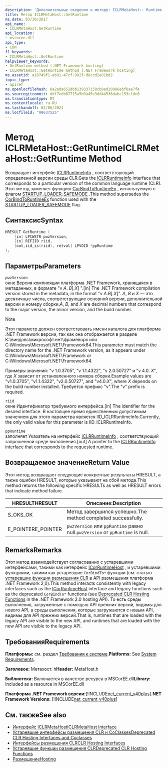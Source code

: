 ```yaml
---
description: 'Дополнительные сведения о методе: ICLRMetaHost:: Runtime'
title: Метод ICLRMetaHost::GetRuntime
ms.date: 03/30/2017
api_name:
- ICLRMetaHost.GetRuntime
api_location:
- mscoree.dll
api_type:
- COM
f1_keywords:
- ICLRMetaHost::GetRuntime
helpviewer_keywords:
- GetRuntime method [.NET Framework hosting]
- ICLRMetaHost::GetRuntime method [.NET Framework hosting]
ms.assetid: a10749f1-ab91-47cf-982f-d8ccd2e81bd2
topic_type:
- apiref
ms.openlocfilehash: 8a2ada652dbb139337150cb8ed20986ebf8ae7f4
ms.sourcegitcommit: ddf7edb67715a5b9a45e3dd44536dabc153c1de0
ms.translationtype: MT
ms.contentlocale: ru-RU
ms.lasthandoff: 02/06/2021
ms.locfileid: "99637525"
---
```

# <a name="iclrmetahostgetruntime-method"></a><span data-ttu-id="09873-103">Метод ICLRMetaHost::GetRuntime</span><span class="sxs-lookup"><span data-stu-id="09873-103">ICLRMetaHost::GetRuntime Method</span></span>

<span data-ttu-id="09873-104">Возвращает интерфейс [ICLRRuntimeInfo](iclrruntimeinfo-interface.md) , соответствующий определенной версии среды CLR.</span><span class="sxs-lookup"><span data-stu-id="09873-104">Gets the [ICLRRuntimeInfo](iclrruntimeinfo-interface.md) interface that corresponds to a particular version of the common language runtime (CLR).</span></span> <span data-ttu-id="09873-105">Этот метод заменяет функцию [CorBindToRuntimeEx](corbindtoruntimeex-function.md) , используемую с флагом [STARTUP_LOADER_SAFEMODE](startup-flags-enumeration.md) .</span><span class="sxs-lookup"><span data-stu-id="09873-105">This method supersedes the [CorBindToRuntimeEx](corbindtoruntimeex-function.md) function used with the [STARTUP_LOADER_SAFEMODE](startup-flags-enumeration.md) flag.</span></span>  
  
## <a name="syntax"></a><span data-ttu-id="09873-106">Синтаксис</span><span class="sxs-lookup"><span data-stu-id="09873-106">Syntax</span></span>  
  
```cpp  
HRESULT GetRuntime (  
    [in] LPCWSTR pwzVersion,  
    [in] REFIID riid,  
    [out,iid_is(riid), retval] LPVOID *ppRuntime  
);  
```  
  
## <a name="parameters"></a><span data-ttu-id="09873-107">Параметры</span><span class="sxs-lookup"><span data-stu-id="09873-107">Parameters</span></span>  

 `pwzVersion`  
 <span data-ttu-id="09873-108">окне Версия компиляции платформа .NET Framework, хранящаяся в метаданных, в формате "v *A*. *B*[.*X*] ".</span><span class="sxs-lookup"><span data-stu-id="09873-108">[in] The .NET Framework compilation version stored in the metadata, in the format "v *A*.*B*[.*X*]".</span></span> <span data-ttu-id="09873-109">*A*, *B* и *X* — это десятичные числа, соответствующие основной версии, дополнительной версии и номеру сборки.</span><span class="sxs-lookup"><span data-stu-id="09873-109">*A*, *B*, and *X* are decimal numbers that correspond to the major version, the minor version, and the build number.</span></span>  
  
> [!NOTE]
> <span data-ttu-id="09873-110">Этот параметр должен соответствовать имени каталога для платформа .NET Framework версии, так как она отображается в разделе К:\виндовс\микрософт.нет\фрамеворк или C:\Windows\Microsoft.NET\Framework64.</span><span class="sxs-lookup"><span data-stu-id="09873-110">This parameter must match the directory name for the .NET Framework version, as it appears under C:\Windows\Microsoft.NET\Framework or C:\Windows\Microsoft.NET\Framework64.</span></span>  
  
 <span data-ttu-id="09873-111">Примеры значений: "v 1.0.3705", "v 1.1.4322", "v 2.0.50727" и "v 4.0. *X*", где *X* зависит от установленного номера сборки.</span><span class="sxs-lookup"><span data-stu-id="09873-111">Example values are "v1.0.3705", "v1.1.4322", "v2.0.50727", and "v4.0.*X*", where *X* depends on the build number installed.</span></span> <span data-ttu-id="09873-112">Требуется префикс "v".</span><span class="sxs-lookup"><span data-stu-id="09873-112">The "v" prefix is required.</span></span>  
  
 `riid`  
 <span data-ttu-id="09873-113">окне Идентификатор требуемого интерфейса.</span><span class="sxs-lookup"><span data-stu-id="09873-113">[in] The identifier for the desired interface.</span></span> <span data-ttu-id="09873-114">В настоящее время единственным допустимым значением для этого параметра является IID_ICLRRuntimeInfo.</span><span class="sxs-lookup"><span data-stu-id="09873-114">Currently, the only valid value for this parameter is IID_ICLRRuntimeInfo.</span></span>  
  
 `ppRuntime`  
 <span data-ttu-id="09873-115">заполняет Указатель на интерфейс [ICLRRuntimeInfo](iclrruntimeinfo-interface.md) , соответствующий запрошенной среде выполнения.</span><span class="sxs-lookup"><span data-stu-id="09873-115">[out] A pointer to the [ICLRRuntimeInfo](iclrruntimeinfo-interface.md) interface that corresponds to the requested runtime.</span></span>  
  
## <a name="return-value"></a><span data-ttu-id="09873-116">Возвращаемое значение</span><span class="sxs-lookup"><span data-stu-id="09873-116">Return Value</span></span>  

 <span data-ttu-id="09873-117">Этот метод возвращает следующие конкретные результаты HRESULT, а также ошибки HRESULT, которые указывают на сбой метода.</span><span class="sxs-lookup"><span data-stu-id="09873-117">This method returns the following specific HRESULTs as well as HRESULT errors that indicate method failure.</span></span>  
  
|<span data-ttu-id="09873-118">HRESULT</span><span class="sxs-lookup"><span data-stu-id="09873-118">HRESULT</span></span>|<span data-ttu-id="09873-119">Описание:</span><span class="sxs-lookup"><span data-stu-id="09873-119">Description</span></span>|  
|-------------|-----------------|  
|<span data-ttu-id="09873-120">S_OK</span><span class="sxs-lookup"><span data-stu-id="09873-120">S_OK</span></span>|<span data-ttu-id="09873-121">Метод завершился успешно.</span><span class="sxs-lookup"><span data-stu-id="09873-121">The method completed successfully.</span></span>|  
|<span data-ttu-id="09873-122">E_POINTER</span><span class="sxs-lookup"><span data-stu-id="09873-122">E_POINTER</span></span>|<span data-ttu-id="09873-123">`pwzVersion` или `ppRuntime` равно null.</span><span class="sxs-lookup"><span data-stu-id="09873-123">`pwzVersion` or `ppRuntime` is null.</span></span>|  
  
## <a name="remarks"></a><span data-ttu-id="09873-124">Remarks</span><span class="sxs-lookup"><span data-stu-id="09873-124">Remarks</span></span>  

 <span data-ttu-id="09873-125">Этот метод взаимодействует согласованно с устаревшими интерфейсами, такими как интерфейс [ICorRuntimeHost](icorruntimehost-interface.md) , и устаревшими функциями, такими как устаревшие `CorBindTo*` функции (см. статью [устаревшие функции размещения CLR](deprecated-clr-hosting-functions.md) в API размещения платформа .NET Framework 2,0).</span><span class="sxs-lookup"><span data-stu-id="09873-125">This method interacts consistently with legacy interfaces such as the [ICorRuntimeHost](icorruntimehost-interface.md) interface and legacy functions such as the deprecated `CorBindTo*` functions (see [Deprecated CLR Hosting Functions](deprecated-clr-hosting-functions.md) in the .NET Framework 2.0 hosting API).</span></span> <span data-ttu-id="09873-126">То есть среды выполнения, загруженные с помощью API прежних версий, видимы для нового API, а среды выполнения, которые загружаются с новым API, видимы для API прежних версий.</span><span class="sxs-lookup"><span data-stu-id="09873-126">That is, runtimes that are loaded with the legacy API are visible to the new API, and runtimes that are loaded with the new API are visible to the legacy API.</span></span>  
  
## <a name="requirements"></a><span data-ttu-id="09873-127">Требования</span><span class="sxs-lookup"><span data-stu-id="09873-127">Requirements</span></span>  

 <span data-ttu-id="09873-128">**Платформы:** см. раздел [Требования к системе](../../get-started/system-requirements.md).</span><span class="sxs-lookup"><span data-stu-id="09873-128">**Platforms:** See [System Requirements](../../get-started/system-requirements.md).</span></span>  
  
 <span data-ttu-id="09873-129">**Заголовок:** Метахост. h</span><span class="sxs-lookup"><span data-stu-id="09873-129">**Header:** MetaHost.h</span></span>  
  
 <span data-ttu-id="09873-130">**Библиотека:** Включается в качестве ресурса в MSCorEE.dll</span><span class="sxs-lookup"><span data-stu-id="09873-130">**Library:** Included as a resource in MSCorEE.dll</span></span>  
  
 <span data-ttu-id="09873-131">**Платформа .NET Framework версии:**[!INCLUDE[net_current_v40plus](../../../../includes/net-current-v40plus-md.md)]</span><span class="sxs-lookup"><span data-stu-id="09873-131">**.NET Framework Versions:** [!INCLUDE[net_current_v40plus](../../../../includes/net-current-v40plus-md.md)]</span></span>  
  
## <a name="see-also"></a><span data-ttu-id="09873-132">См. также</span><span class="sxs-lookup"><span data-stu-id="09873-132">See also</span></span>

- [<span data-ttu-id="09873-133">Интерфейс ICLRMetaHost</span><span class="sxs-lookup"><span data-stu-id="09873-133">ICLRMetaHost Interface</span></span>](iclrmetahost-interface.md)
- [<span data-ttu-id="09873-134">Устаревшие интерфейсы размещения CLR и CoClasses</span><span class="sxs-lookup"><span data-stu-id="09873-134">Deprecated CLR Hosting Interfaces and Coclasses</span></span>](deprecated-clr-hosting-interfaces-and-coclasses.md)
- [<span data-ttu-id="09873-135">Интерфейсы размещения CLR</span><span class="sxs-lookup"><span data-stu-id="09873-135">CLR Hosting Interfaces</span></span>](clr-hosting-interfaces.md)
- [<span data-ttu-id="09873-136">Устаревшие функции размещения CLR</span><span class="sxs-lookup"><span data-stu-id="09873-136">Deprecated CLR Hosting Functions</span></span>](deprecated-clr-hosting-functions.md)
- [<span data-ttu-id="09873-137">Размещение</span><span class="sxs-lookup"><span data-stu-id="09873-137">Hosting</span></span>](index.md)
